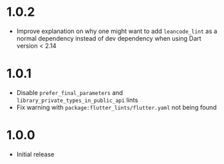 # 1.0.2

- Improve explanation on why one might want to add `leancode_lint` as a normal
  dependency instead of dev dependency when using Dart version < 2.14

# 1.0.1

- Disable `prefer_final_parameters` and `library_private_types_in_public_api`
  lints
- Fix warning with `package:flutter_lints/flutter.yaml` not being found

# 1.0.0

- Initial release
